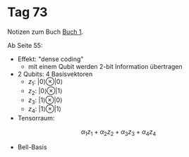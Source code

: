 # Tag 73

Notizen zum Buch [Buch 1](../Buch1.md).

Ab Seite 55:
* Effekt: "dense coding"
  - mit einem Qubit werden 2-bit Information übertragen
* 2 Qubits: 4 Basisvektoren
  - $z_{1}$: $|0\rangle \otimes |0\rangle$
  - $z_{2}$: $|0\rangle \otimes |1\rangle$
  - $z_{3}$: $|1\rangle \otimes |0\rangle$
  - $z_{4}$: $|1\rangle \otimes |1\rangle$
* Tensorraum:
```math
\alpha_{1}z_{1} + \alpha_{2}z_{2} + \alpha_{3}z_{3} + \alpha_{4}z_{4}
```
* Bell-Basis
